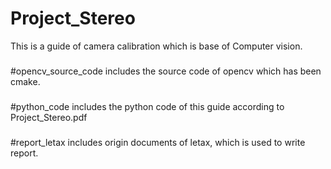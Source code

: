 # Project_Stereo
This is a guide of camera calibration which is base of Computer vision.
###
#opencv_source_code  includes the source code of opencv which has been cmake.
###
#python_code includes the python code of this guide according to Project_Stereo.pdf
###
#report_letax includes origin documents of letax, which is used to write report.

